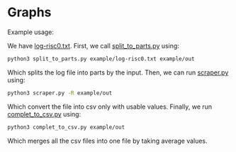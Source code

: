 # Graphs

Example usage:

We have [log-risc0.txt](log-risc0.txt). First, we call [split_to_parts.py](split_to_parts.py) using:
```bash
python3 split_to_parts.py example/log-risc0.txt example/out
```
Which splits the log file into parts by the input. Then, we can run [scraper.py](scraper.py) using:
```bash
python3 scraper.py -R example/out
```
Which convert the file into csv only with usable values. Finally, we run [complet_to_csv.py](complet_to_csv.py) using:
```bash
python3 complet_to_csv.py example/out
```
Which merges all the csv files into one file by taking average values.
